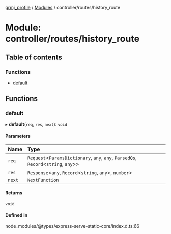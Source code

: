 [grmj_profile](../README.md) / [Modules](../modules.md) / controller/routes/history\_route

# Module: controller/routes/history\_route

## Table of contents

### Functions

- [default](controller_routes_history_route.md#default)

## Functions

### default

▸ **default**(`req`, `res`, `next`): `void`

#### Parameters

| Name | Type |
| :------ | :------ |
| `req` | `Request`<`ParamsDictionary`, `any`, `any`, `ParsedQs`, `Record`<`string`, `any`\>\> |
| `res` | `Response`<`any`, `Record`<`string`, `any`\>, `number`\> |
| `next` | `NextFunction` |

#### Returns

`void`

#### Defined in

node_modules/@types/express-serve-static-core/index.d.ts:66
